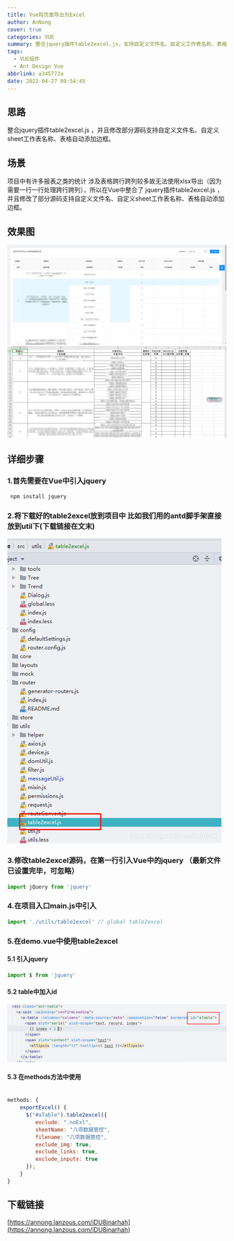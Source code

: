 ```yaml
---
title: Vue将页面导出为Excel
author: AnNong
cover: true
categories: VUE
summary: 整合jquery插件table2excel.js，支持自定义文件名、自定义工作表名称、表格自动添加边框。
tags:
  - VUE组件
  - Ant Design Vue
abbrlink: a345773a
date: 2022-04-27 09:54:45
---
```


## 思路
整合jquery插件table2excel.js ，并且修改部分源码支持自定义文件名、自定义sheet工作表名称、表格自动添加边框。
## 场景
项目中有许多报表之类的统计 涉及表格跨行跨列较多故无法使用xlsx导出（因为需要一行一行处理跨行跨列），所以在Vue中整合了 jquery插件table2excel.js ，并且修改了部分源码支持自定义文件名、自定义sheet工作表名称、表格自动添加边框。

## 效果图

![](/img/导出为excel1.png)
![](/img/导出为excel2.png)


## 详细步骤
### 1.首先需要在Vue中引入jquery
```javascript
 npm install jquery
```
### 2.将下载好的table2excel放到项目中 比如我们用的antd脚手架直接放到util下(下载链接在文末)
![](/img/导出为excel3.png)


### 3.修改table2excel源码，在第一行引入Vue中的jquery （最新文件已设置完毕，可忽略）
```javascript
import jQuery from 'jquery'
```

### 4.在项目入口main.js中引入
```javascript
import './utils/table2excel' // global table2excel
```

### 5.在demo.vue中使用table2excel
#### 5.1 引入jquery
```javascript
import $ from 'jquery'
```
#### 5.2 table中加入id
![](/img/导出为excel4.png)

#### 5.3 在methods方法中使用
```javascript

methods: {
    exportExcel() {
      $("#aTable").table2excel({
         exclude: ".noExl",
         sheetName: "八项数据管控",
         filename: "八项数据管控",
         exclude_img: true,
         exclude_links: true,
         exclude_inputs: true
      });
    }
}
```
## 下载链接
[https://annong.lanzous.com/iDU8jnarhah](https://annong.lanzous.com/iDU8jnarhah)
